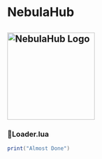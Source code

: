 # NebulaHub

## <img src="https://dirtyw0rk.neocities.org/Untitled_design__18_-removebg-preview.png" alt="NebulaHub Logo" width="200"/> 

### 🔌Loader.lua
```lua
print("Almost Done")
